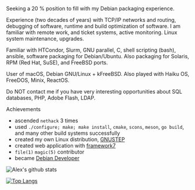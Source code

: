 Seeking a 20 % position to fill with my Debian packaging experience.

Experience (two decades of years) with TCP/IP networks and routing, debugging of software, runtime and build optimization of software. I am familiar with remote work, and ticket systems, active monitoring. Linux system maintenance, upgrades.

Familiar with HTCondor, Slurm, GNU parallel, C, shell scripting (bash), ansible, software packaging for Debian/Ubuntu. Also packaging for Solaris, RPM (Red Hat, SuSE), and FreeBSD ports.

User of macOS, Debian GNU/Linux + kFreeBSD. Also played with Haiku OS, FreeDOS, Minix, ReactOS.

Do NOT contact me if you have very interesting opportunities about SQL databases, PHP, Adobe Flash, LDAP.

Achievements
- ascended `nethack` 3 times
- used `./configure; make; make install`, `cmake`, `scons`, `meson`, `go build`, and many other build systems successfully
- created my own Linux distribution, [GNUSTEP](livecd.gnustep.org)
- created web application with [framework7](https://framework7.io)
- `file(1)` `magic(5)` contributor
- became [Debian Developer](https://qa.debian.org/developer.php?login=tar@debian.org)

<!--
**alexmyczko/alexmyczko** is a ✨ _special_ ✨ repository because its `README.md` (this file) appears on your GitHub profile.
Here are some ideas to get you started:
- 💬 Ask me about ...
- 📫 How to reach me: ...

![Metrics](https://metrics.lecoq.io/alexmyczko?template=classic&repositories.forks=true&base.metadata=0&lines=1&achievements=1&achievements.threshold=C&achievements.secrets=true&achievements.display=compact&achievements.limit=0&config.timezone=Europe%2FZurich)
-->

![Alex's github stats](https://github-readme-stats.vercel.app/api?username=alexmyczko&show_icons=true&theme=graywhite)

[![Top Langs](https://github-readme-stats.vercel.app/api/top-langs/?username=alexmyczko&layout=compact)](https://github.com/anuraghazra/github-readme-stats)
